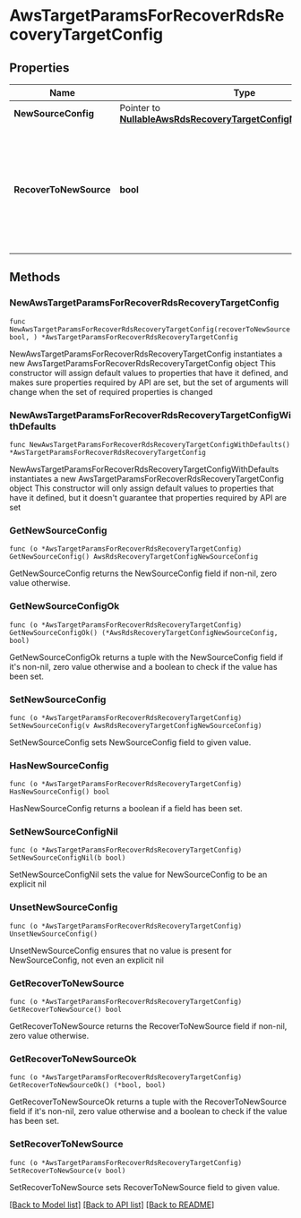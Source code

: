 # AwsTargetParamsForRecoverRdsRecoveryTargetConfig

## Properties

Name | Type | Description | Notes
------------ | ------------- | ------------- | -------------
**NewSourceConfig** | Pointer to [**NullableAwsRdsRecoveryTargetConfigNewSourceConfig**](AwsRdsRecoveryTargetConfigNewSourceConfig.md) |  | [optional] 
**RecoverToNewSource** | **bool** | Specifies the parameter whether the recovery should be performed to a new or an existing Source Target. | 

## Methods

### NewAwsTargetParamsForRecoverRdsRecoveryTargetConfig

`func NewAwsTargetParamsForRecoverRdsRecoveryTargetConfig(recoverToNewSource bool, ) *AwsTargetParamsForRecoverRdsRecoveryTargetConfig`

NewAwsTargetParamsForRecoverRdsRecoveryTargetConfig instantiates a new AwsTargetParamsForRecoverRdsRecoveryTargetConfig object
This constructor will assign default values to properties that have it defined,
and makes sure properties required by API are set, but the set of arguments
will change when the set of required properties is changed

### NewAwsTargetParamsForRecoverRdsRecoveryTargetConfigWithDefaults

`func NewAwsTargetParamsForRecoverRdsRecoveryTargetConfigWithDefaults() *AwsTargetParamsForRecoverRdsRecoveryTargetConfig`

NewAwsTargetParamsForRecoverRdsRecoveryTargetConfigWithDefaults instantiates a new AwsTargetParamsForRecoverRdsRecoveryTargetConfig object
This constructor will only assign default values to properties that have it defined,
but it doesn't guarantee that properties required by API are set

### GetNewSourceConfig

`func (o *AwsTargetParamsForRecoverRdsRecoveryTargetConfig) GetNewSourceConfig() AwsRdsRecoveryTargetConfigNewSourceConfig`

GetNewSourceConfig returns the NewSourceConfig field if non-nil, zero value otherwise.

### GetNewSourceConfigOk

`func (o *AwsTargetParamsForRecoverRdsRecoveryTargetConfig) GetNewSourceConfigOk() (*AwsRdsRecoveryTargetConfigNewSourceConfig, bool)`

GetNewSourceConfigOk returns a tuple with the NewSourceConfig field if it's non-nil, zero value otherwise
and a boolean to check if the value has been set.

### SetNewSourceConfig

`func (o *AwsTargetParamsForRecoverRdsRecoveryTargetConfig) SetNewSourceConfig(v AwsRdsRecoveryTargetConfigNewSourceConfig)`

SetNewSourceConfig sets NewSourceConfig field to given value.

### HasNewSourceConfig

`func (o *AwsTargetParamsForRecoverRdsRecoveryTargetConfig) HasNewSourceConfig() bool`

HasNewSourceConfig returns a boolean if a field has been set.

### SetNewSourceConfigNil

`func (o *AwsTargetParamsForRecoverRdsRecoveryTargetConfig) SetNewSourceConfigNil(b bool)`

 SetNewSourceConfigNil sets the value for NewSourceConfig to be an explicit nil

### UnsetNewSourceConfig
`func (o *AwsTargetParamsForRecoverRdsRecoveryTargetConfig) UnsetNewSourceConfig()`

UnsetNewSourceConfig ensures that no value is present for NewSourceConfig, not even an explicit nil
### GetRecoverToNewSource

`func (o *AwsTargetParamsForRecoverRdsRecoveryTargetConfig) GetRecoverToNewSource() bool`

GetRecoverToNewSource returns the RecoverToNewSource field if non-nil, zero value otherwise.

### GetRecoverToNewSourceOk

`func (o *AwsTargetParamsForRecoverRdsRecoveryTargetConfig) GetRecoverToNewSourceOk() (*bool, bool)`

GetRecoverToNewSourceOk returns a tuple with the RecoverToNewSource field if it's non-nil, zero value otherwise
and a boolean to check if the value has been set.

### SetRecoverToNewSource

`func (o *AwsTargetParamsForRecoverRdsRecoveryTargetConfig) SetRecoverToNewSource(v bool)`

SetRecoverToNewSource sets RecoverToNewSource field to given value.



[[Back to Model list]](../README.md#documentation-for-models) [[Back to API list]](../README.md#documentation-for-api-endpoints) [[Back to README]](../README.md)


